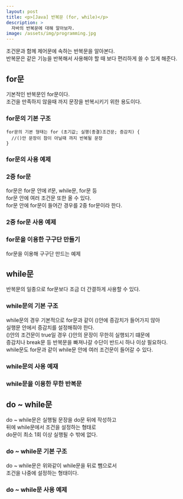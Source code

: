 ```yaml
---
layout: post
title: <p>[Java] 반복문 (for, while)</p>
description: >
  자바의 반복문에 대해 알아보자.
image: /assets/img/programming.jpg
---
```

 조건문과 함께 제어문에 속하는 반복문을 알아본다. <br>
 반복문은 같은 기능을 반복해서 사용해야 할 때 보다 편리하게 쓸 수 있게 해준다.


## for문
기본적인 반복문인 for문이다. <br>
조건을 만족하지 않을때 까지 문장을 반복시키기 위한 용도이다.

### for문의 기본 구조

~~~
for문의 기본 형태는 for (초기값; 실행(종결)조건문; 증감치) {
  //()안 문장이 참이 아닐때 까지 반복될 문장
}
~~~

### for문의 사용 예제

<script src="https://gist.github.com/po9357/695433200e8daa74f46d8fc98f4f572b.js"></script>


### 2중 for문

for문은 for문 안에 if문, while문, for문 등 <br>
for문 안에 여러 조건문 또한 올 수 있다.<br>
for문 안에 for문이 들어간 경우를 2중 for문이라 한다.

### 2중 for문 사용 예제

<script src="https://gist.github.com/po9357/8fd06214d1f0ab6586f1373dc63a1361.js"></script>


### for문을 이용한 구구단 만들기

for문을 이용해 구구단 만드는 예제

<script src="https://gist.github.com/po9357/9a2d879d43b599bd4ffd76c26603c4a9.js"></script>


## while문
반복문의 일종으로 for문보다 조금 더 간결하게 사용할 수 있다.

### while문의 기본 구조

<script src="https://gist.github.com/po9357/4983b28c71c3e9f4de8aea5812ecc7ba.js"></script>

while문의 경우 기본적으로 for문과 같이 ()안에 증감치가 들어가지 않아 <br>
실행문 안에서 증감치를 설정해줘야 한다.<br>
()안의 조건문이 true일 경우 {}안의 문장이 무한히 실행되기 떄문에<br>
증감치나 break문 등 반복문을 빠져나갈 수단이 반드시 하나 이상 필요하다.<br>
while문도 for문과 같이 while문 안에 여러 조건문이 들어갈 수 있다.


### while문의 사용 예재

<script src="https://gist.github.com/po9357/09c3deea72a9a61d501ea18991237791.js"></script>

### while문을 이용한 무한 반복문

<script src="https://gist.github.com/po9357/cac2b879db2a91ffa78e72ed4d1cc00a.js"></script>


## do ~ while문
do ~ while문은 실행될 문장을 do문 뒤에 작성하고 <br>
뒤에 while문에서 조건을 설정하는 형태로<br>
do문이 최소 1회 이상 실행될 수 밖에 없다.

### do ~ while문 기본 구조

<script src="https://gist.github.com/po9357/153f40a78aa619136ba687e9fd8d5053.js"></script>

do ~ while문은 위와같이 while문을 뒤로 뺌으로서 <br>
조건을 나중에 설정하는 형태이다.

### do ~ while문 사용 예제

<script src="https://gist.github.com/po9357/f59b55ddfb418414221fd86f2fbccc1e.js"></script>
